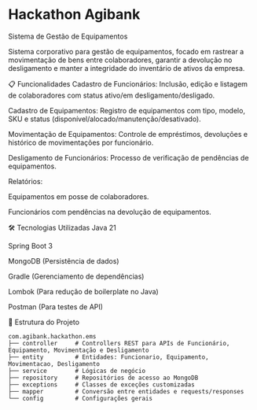 # Hackathon Agibank
Sistema de Gestão de Equipamentos

Sistema corporativo para gestão de equipamentos, focado em rastrear a movimentação de bens entre colaboradores, garantir a devolução no desligamento e manter a integridade do inventário de ativos da empresa.

📋 Funcionalidades
Cadastro de Funcionários: Inclusão, edição e listagem de colaboradores com status ativo/em desligamento/desligado.

Cadastro de Equipamentos: Registro de equipamentos com tipo, modelo, SKU e status (disponível/alocado/manutenção/desativado).

Movimentação de Equipamentos: Controle de empréstimos, devoluções e histórico de movimentações por funcionário.

Desligamento de Funcionários: Processo de verificação de pendências de equipamentos.

Relatórios:

Equipamentos em posse de colaboradores.

Funcionários com pendências na devolução de equipamentos.

🛠️ Tecnologias Utilizadas
Java 21

Spring Boot 3

MongoDB (Persistência de dados)

Gradle (Gerenciamento de dependências)

Lombok (Para redução de boilerplate no Java)

Postman (Para testes de API)

🧩 Estrutura do Projeto
```text
com.agibank.hackathon.ems
├── controller     # Controllers REST para APIs de Funcionário, Equipamento, Movimentação e Desligamento
├── entity         # Entidades: Funcionario, Equipamento, Movimentacao, Desligamento
├── service        # Lógicas de negócio
├── repository     # Repositórios de acesso ao MongoDB
├── exceptions     # Classes de exceções customizadas
├── mapper         # Conversão entre entidades e requests/responses
└── config         # Configurações gerais


